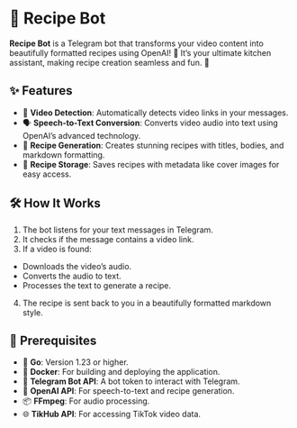 # 🍳 Recipe Bot

**Recipe Bot** is a Telegram bot that transforms your video content into beautifully formatted recipes using  OpenAI! 🚀 It’s your ultimate kitchen assistant, making recipe creation seamless and fun. 🎉

## ✨ Features

- 🎥 **Video Detection**: Automatically detects video links in your messages.
- 🗣️ **Speech-to-Text Conversion**: Converts video audio into text using OpenAI’s advanced technology.
- 📜 **Recipe Generation**: Creates stunning recipes with titles, bodies, and markdown formatting.
- 📂 **Recipe Storage**: Saves recipes with metadata like cover images for easy access.

## 🛠️ How It Works

1.  The bot listens for your text messages in Telegram.
2.  It checks if the message contains a video link.
3.  If a video is found:
   - Downloads the video’s audio. 
   - Converts the audio to text. 
   - Processes the text to generate a recipe. 
4.  The recipe is sent back to you in a beautifully formatted markdown style.
## 🔑 Prerequisites

- 🐹 **Go**: Version 1.23 or higher.
- 🐳 **Docker**: For building and deploying the application.
- 🤖 **Telegram Bot API**: A bot token to interact with Telegram.
- 🧠 **OpenAI API**: For speech-to-text and recipe generation.
- 📦 **FFmpeg**: For audio processing.
- 🌐 **TikHub API**: For accessing TikTok video data.